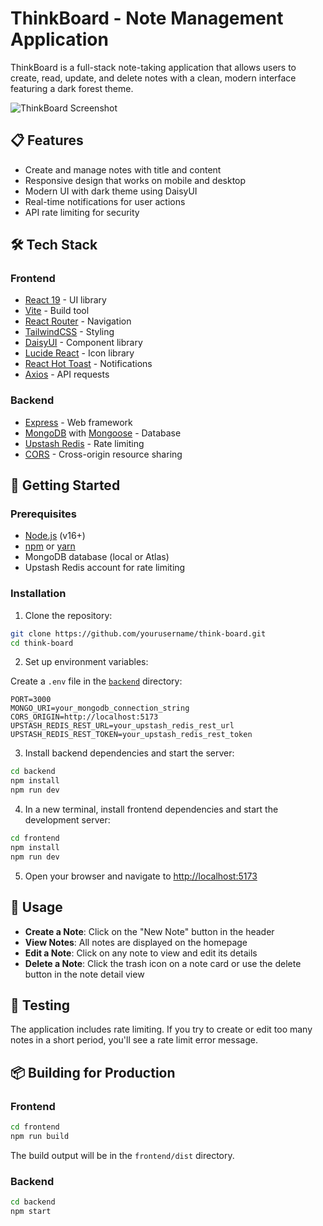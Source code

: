 # ThinkBoard - Note Management Application

ThinkBoard is a full-stack note-taking application that allows users to create, read, update, and delete notes with a clean, modern interface featuring a dark forest theme.

![ThinkBoard Screenshot](https://raw.githubusercontent.com/lucastgama/think-board/refs/heads/feature/frontend-setup/image.png)

## 📋 Features

- Create and manage notes with title and content
- Responsive design that works on mobile and desktop
- Modern UI with dark theme using DaisyUI
- Real-time notifications for user actions
- API rate limiting for security

## 🛠️ Tech Stack

### Frontend

- [React 19](https://react.dev/) - UI library
- [Vite](https://vitejs.dev/) - Build tool
- [React Router](https://reactrouter.com/) - Navigation
- [TailwindCSS](https://tailwindcss.com/) - Styling
- [DaisyUI](https://daisyui.com/) - Component library
- [Lucide React](https://lucide.dev/) - Icon library
- [React Hot Toast](https://react-hot-toast.com/) - Notifications
- [Axios](https://axios-http.com/) - API requests

### Backend

- [Express](https://expressjs.com/) - Web framework
- [MongoDB](https://www.mongodb.com/) with [Mongoose](https://mongoosejs.com/) - Database
- [Upstash Redis](https://upstash.com/) - Rate limiting
- [CORS](https://www.npmjs.com/package/cors) - Cross-origin resource sharing

## 🚀 Getting Started

### Prerequisites

- [Node.js](https://nodejs.org/) (v16+)
- [npm](https://www.npmjs.com/) or [yarn](https://yarnpkg.com/)
- MongoDB database (local or Atlas)
- Upstash Redis account for rate limiting

### Installation

1. Clone the repository:

```bash
git clone https://github.com/yourusername/think-board.git
cd think-board
```

2. Set up environment variables:

Create a `.env` file in the [`backend`](backend) directory:

```
PORT=3000
MONGO_URI=your_mongodb_connection_string
CORS_ORIGIN=http://localhost:5173
UPSTASH_REDIS_REST_URL=your_upstash_redis_rest_url
UPSTASH_REDIS_REST_TOKEN=your_upstash_redis_rest_token
```

3. Install backend dependencies and start the server:

```bash
cd backend
npm install
npm run dev
```

4. In a new terminal, install frontend dependencies and start the development server:

```bash
cd frontend
npm install
npm run dev
```

5. Open your browser and navigate to [http://localhost:5173](http://localhost:5173)

## 📝 Usage

- **Create a Note**: Click on the "New Note" button in the header
- **View Notes**: All notes are displayed on the homepage
- **Edit a Note**: Click on any note to view and edit its details
- **Delete a Note**: Click the trash icon on a note card or use the delete button in the note detail view

## 🧪 Testing

The application includes rate limiting. If you try to create or edit too many notes in a short period, you'll see a rate limit error message.

## 📦 Building for Production

### Frontend

```bash
cd frontend
npm run build
```

The build output will be in the `frontend/dist` directory.

### Backend

```bash
cd backend
npm start
```

